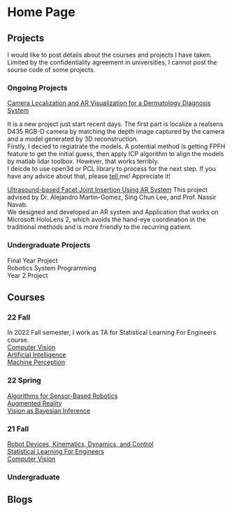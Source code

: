 # Home Page

## Projects
I would like to post details about the courses and projects I have taken. Limited by the confidentiality agreement in universities, I cannot post the sourse code of some projects.


### Ongoing Projects
[Camera Localization and AR Visualization for a Dermatology Diagnosis System](./Projects/Camera_Localization.html)  

It is a new project just start recent days. 
The first part is localize a realsens D435 RGB-D camera by matching the depth image captured by the camera and a model generated by 3D reconstruction.  
Firstly, I decied to regiatrate the models. A potential method is getting FPFH feature to get the initial guess, then apply ICP algorithm to align the models by matlab lidar toolbox. However, that works terribly.   
I deicde to use open3d or PCL library to process for the next step. If you have any advice about that, please <a href="qihang_li@foxmail.com"> tell </a> me! Appreciate it!  

[Ultrasound-based Facet Joint Insertion Using AR System](./Projects/Facet_Joint_Injection.html)
This project advised by Dr. Alejandro Martin-Gomez, Sing Chun Lee, and Prof. Nassir Navab.  
We designed and developed an AR system and Application that works on Microsoft HoloLens 2, which avoids
the hand-eye coordination in the traditional methods and is more friendly to the recurring patient.  

### Undergraduate Projects
Final Year Project  
Robotics System Programming  
Year 2 Project  

## Courses
### 22 Fall
In 2022 Fall semester, I work as TA for Statistical Learning For Engineers course.  
[Computer Vision](./Courses_Projects/Computer_Vision_22Fall/Computer_Vision.html)   
[Artificial Intelligence](./Courses_Projects/Artificial_Intelligence/Artificial_Intelligence.html)    
[Machine Perception](./Courses_Projects/Machine_Perception/Machine_Perception.html)   
 
### 22 Spring
[Algorithms for Sensor-Based Robotics](./Courses_Projects/Algorithms_for_Sensor-Based_Robotics/ASBR.html)   
[Augmented Reality](./Courses_Projects/Augmented_Reality/AR.html)  
[Vision as Bayesian Inference](./Courses_Projects/Vision_as_Bayesian_Inference/VBI.html)

### 21 Fall
[Robot Devices, Kinematics, Dynamics, and Control](./Courses_Projects/RDKDC/RDKDC.html)  
[Statistical Learning For Engineers](./Courses_Projects/Statistical_Learning/Statistical_Learning.html)  
[Computer Vision](./Courses_Projects/Computer_Vision/Computer_Vision.html)

### Undergraduate


## Blogs
